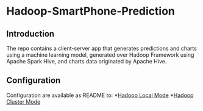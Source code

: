 # Hadoop-SmartPhone-Prediction

## Introduction
The repo contains a client-server app that generates predictions and charts using a machine learning model, generated over Hadoop Framework using Apache Spark Hive, and charts data originated by Apache Hive.

## Configuration

Configuration are available as README to:
*[Hadoop Local Mode](https://github.com/Arcaici/Hadoop-SmartPhone-Prediction/blob/main/local)
*[Hadoop Cluster Mode](https://github.com/Arcaici/Hadoop-SmartPhone-Prediction/tree/main/cluster)

